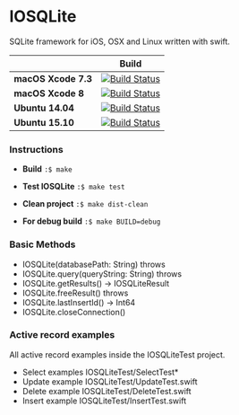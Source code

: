 # IOSQLite
SQLite framework for iOS, OSX and Linux written with swift.

|| **Build** |
|---|---|
|**macOS Xcode 7.3**       |[![Build Status](https://travis-ci.org/ilk33r/IOSQLite.svg?branch=master)](https://travis-ci.org/ilk33r/IOSQLite)|
|**macOS Xcode 8**         |[![Build Status](https://travis-ci.org/ilk33r/IOSQLite.svg?branch=master)](https://travis-ci.org/ilk33r/IOSQLite)|
|**Ubuntu 14.04**          |[![Build Status](https://travis-ci.org/ilk33r/IOSQLite.svg?branch=master)](https://travis-ci.org/ilk33r/IOSQLite)|
|**Ubuntu 15.10**          |[![Build Status](https://travis-ci.org/ilk33r/IOSQLite.svg?branch=master)](https://travis-ci.org/ilk33r/IOSQLite)|

### Instructions

* **Build**
`:$ make`

* **Test IOSQLite**
`:$ make test`

* **Clean project**
`:$ make dist-clean`

* **For debug build**
`:$ make BUILD=debug`

### Basic Methods
* IOSQLite(databasePath: String) throws
* IOSQLite.query(queryString: String) throws
* IOSQLite.getResults() -> IOSQLiteResult
* IOSQLite.freeResult() throws
* IOSQLite.lastInsertId() -> Int64
* IOSQLite.closeConnection()

### Active record examples

All active record examples inside the IOSQLiteTest project.

* Select examples IOSQLiteTest/SelectTest*
* Update example IOSQLiteTest/UpdateTest.swift
* Delete example IOSQLiteTest/DeleteTest.swift
* Insert example IOSQLiteTest/InsertTest.swift


